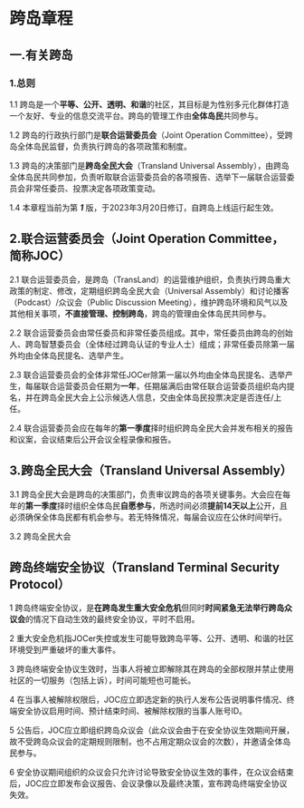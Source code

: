 # 跨岛章程

## 一.有关跨岛

### 1.总则

1.1 跨岛是一个**平等、公开、透明、和谐**的社区，其目标是为性别多元化群体打造一个友好、专业的信息交流平台。跨岛的管理工作由**全体岛民**共同参与。

1.2 跨岛的行政执行部门是**联合运营委员会**（Joint Operation Committee），受跨岛全体岛民监督，负责执行跨岛的各项政策和制度。

1.3 跨岛的决策部门是**跨岛全民大会**（Transland Universal Assembly），由跨岛全体岛民共同参加，负责听取联合运营委员会的各项报告、选举下一届联合运营委员会非常任委员、投票决定各项政策变动。

1.4 本章程当前为第 ***1*** 版，于2023年3月20日修订，自跨岛上线运行起生效。

## 2.联合运营委员会（Joint Operation Committee，简称JOC）

2.1 联合运营委员会，是跨岛（TransLand）的运营维护组织，负责执行跨岛重大政策的制定、修改，定期组织跨岛全民大会（Universal Assembly）和讨论播客（Podcast）/众议会（Public Discussion Meeting），维护跨岛环境和风气以及其他相关事项，**不直接管理、控制跨岛**，跨岛的管理由全体岛民共同参与。

2.2 联合运营委员会由常任委员和非常任委员组成。其中，常任委员由跨岛的创始人、跨岛智慧委员会（全体经过跨岛认证的专业人士）组成；非常任委员除第一届外均由全体岛民提名、选举产生。

2.3 联合运营委员会的全体非常任JOCer除第一届以外均由全体岛民提名、选举产生，每届联合运营委员会任期为**一年**，任期届满后由常任联合运营委员组织岛内提名，并在跨岛全民大会上公示候选人信息，交由全体岛民投票决定是否连任/上任。

2.4 联合运营委员会应在每年的**第一季度**择时组织跨岛全民大会并发布相关的报告和议案，会议结束后公开会议全程录像和报告。

## 3.跨岛全民大会（Transland Universal Assembly）

3.1 跨岛全民大会是跨岛的决策部门，负责审议跨岛的各项关键事务。大会应在每年的**第一季度**择时组织全体岛民**自愿参与**，所选时间必须**提前14天以上**公开，且必须确保全体岛民都有机会参与。若无特殊情况，每届会议应在公休时间举行。

3.2 跨岛全民大会

## 跨岛终端安全协议（Transland Terminal Security Protocol）

1 跨岛终端安全协议，是**在跨岛发生重大安全危机**但同时**时间紧急无法举行跨岛众议会**的情况下自动生效的最终安全协议，平时不启用。

2 重大安全危机指JOCer失控或发生可能导致跨岛平等、公开、透明、和谐的社区环境受到严重破坏的重大事件。

3 跨岛终端安全协议生效时，当事人将被立即解除其在跨岛的全部权限并禁止使用社区的一切服务（包括上诉），时间可能短也可能长。

4 在当事人被解除权限后，JOC应立即选定新的执行人发布公告说明事件情况、终端安全协议启用时间、预计结束时间、被解除权限的当事人账号ID。

5 公告后，JOC应立即组织跨岛众议会（此众议会由于在安全协议生效期间开展，故不受跨岛众议会的定期规则限制，也不占用定期众议会的次数），并邀请全体岛民参与。

6 安全协议期间组织的众议会只允许讨论导致安全协议生效的事件，在众议会结束后，JOC应立即发布会议报告、会议录像以及最终决策，宣布跨岛终端安全协议失效。
